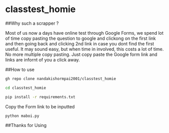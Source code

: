 # classtest_homie

##Why such a scrapper ?

Most of us now a days have online test through Google Forms, we spend lot of time copy pasting the question to google and clickong on the first link and then going back and clicking 2nd link in case you dont find the first useful. It may sound easy, but when time in involved, this costs a lot of time. 
No more multiple copy pasting. 
Just copy paste the Google form link and links are infornt of you a click away.

##How to use
```bash
gh repo clone nandakishormpai2001/classtest_homie

cd classtest_homie

pip install -r requirements.txt
```
Copy the Form  link to be inputted 

```bash
python maboi.py
```
##Thanks for Using
